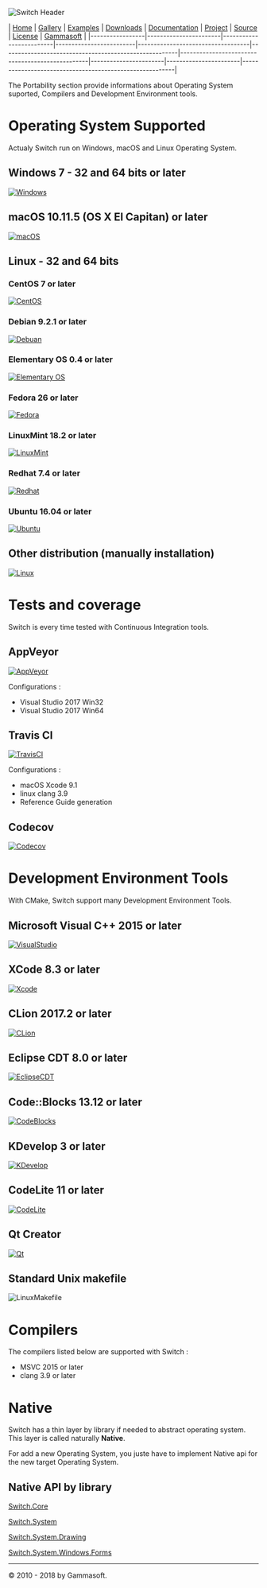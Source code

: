 ![Switch Header](Pictures/SwitchNativeC++port.png)

| [Home](Home.md) | [Gallery](Gallery.md) | [Examples](Examples.md) | [Downloads](Downloads.md) | [Documentation](Documentation.md) | [Project](https://sourceforge.net/projects/switchpro) | [Source](https://github.com/gammasoft71/switch) | [License](License.md) | [Gammasoft](https://gammasoft71.wixsite.com/gammasoft) |
|-----------------|-----------------------|-------------------------|-------------------------|-----------------------------------|-------------------------------------------------------|-------------------------------------------------|-----------------------|-----------------------|---------------------------------------------------------|

The Portability section provide informations about Operating System suported, Compilers and Development Environment tools.

# Operating System Supported

Actualy Switch run on Windows, macOS and Linux Operating System.

## Windows 7 - 32 and 64 bits or later

[![Windows](Pictures/OS/Windows.png)](https://microsoft.com/windows)

## macOS 10.11.5 (OS X El Capitan) or later

[![macOS](Pictures/OS/macOS.jpg)](https://apple.com/macos/)

## Linux - 32 and 64 bits

### CentOS 7 or later

[![CentOS](Pictures/OS/CentOS.png)](https://centos.org)

### Debian 9.2.1 or later

[![Debuan](Pictures/OS/Debian.png)](https://debian.org)

### Elementary OS 0.4 or later

[![Elementary OS](Pictures/OS/ElementaryOS.png)](https://elementary.io)

### Fedora 26 or later

[![Fedora](Pictures/OS/Fedora.png)](https://getfedora.org)

### LinuxMint 18.2 or later

[![LinuxMint](Pictures/OS/LinuxMint.png)](https://linuxmint.com)

### Redhat 7.4 or later

[![Redhat](Pictures/OS/Redhat.png)](https://redhat.com)

### Ubuntu 16.04 or later

[![Ubuntu](Pictures/OS/Ubuntu.png)](https://ubuntu.com)

## Other distribution (manually installation)

[![Linux](Pictures/OS/Linux.png)](https://linux.org)

# Tests and coverage

Switch is every time tested with Continuous Integration tools.

## AppVeyor

[![AppVeyor](Pictures/CI/AppVeyor.png)](https://ci.appveyor.com)

Configurations :

* Visual Studio 2017 Win32
* Visual Studio 2017 Win64

## Travis CI

[![TravisCI](Pictures/CI/TravisCI.png)](https://travis-ci.org)

Configurations :
* macOS Xcode 9.1
* linux clang 3.9
* Reference Guide generation

## Codecov

[![Codecov](Pictures/CI/Codecov.png)](https://codecov.io)

# Development Environment Tools

With CMake, Switch support many Development Environment Tools.

## Microsoft Visual C++ 2015 or later

[![VisualStudio](Pictures/DevTools/VisualStudio.png)](https://visualstudio.com)

## XCode 8.3 or later

[![Xcode](Pictures/DevTools/Xcode.png)](https://developer.apple.com/xcode)

## CLion 2017.2 or later

[![CLion](Pictures/DevTools/CLion.png)](https://jetbrains.com/clion)

## Eclipse CDT 8.0 or later

[![EclipseCDT](Pictures/DevTools/EclipseCDT.png)](https://eclipse.org/cdt)

## Code::Blocks 13.12 or later

[![CodeBlocks](Pictures/DevTools/CodeBlocks.png)](http://codeblocks.org)

## KDevelop 3 or later

[![KDevelop](Pictures/DevTools/KDevelop.png)](https://kdevelop.org)

## CodeLite 11 or later

[![CodeLite](Pictures/DevTools/CodeLite.png)](https://codelite.org)

## Qt Creator

[![Qt](Pictures/DevTools/QtCreator.png)](https://qt.io)

## Standard Unix makefile

![LinuxMakefile](Pictures/DevTools/LinuxMakefile.png)

# Compilers

The compilers listed below are supported with Switch :

* MSVC 2015 or later
* clang 3.9 or later 
<!--* GCC 6 or later-->

# Native

Switch has a thin layer by library if needed to abstract operating system. This layer is called naturally **Native**.

For add a new Operating System, you juste have to implement Native api for the new target Operating System.

## Native API by library

[Switch.Core](../src/Switch.Core/src/Native/Api.hpp)

[Switch.System](../src/Switch.System/src/Native/Api.hpp)

[Switch.System.Drawing](../src/Switch.System.Drawing/src/Native/Api.hpp)

[Switch.System.Windows.Forms](../src/Switch.System.Windows.Forms/src/Native/Api.hpp)

______________________________________________________________________________________________

© 2010 - 2018 by Gammasoft.
